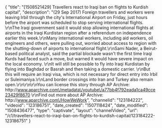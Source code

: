 {
    "title": "[1508521429] Travellers react to Iraqi ban on flights to Kurdish capital",
    "description": "(29 Sep 2017) Foreign travellers and workers were leaving Irbil through the city's International Airport on Friday, just hours before the airport was scheduled to stop serving international flights. \r\nThe Iraqi government said it would stop allowing international flights at airports in the Iraqi Kurdistan region after a referendum on independence earlier this week.\r\nMany international workers, including aid workers, oil engineers and others, were pulling out, worried about access to region with the shutting-down of airports to international flight.\r\nSami Nader, a Beirut-based political analyst, said the partial blockade wasn't the first time Iraqi Kurds had faced such a move, but warned it would have severe impact on the local economy. \r\nIt will still be possible to fly into Iraqi Kurdistan by flying into Baghdad or Basrah and then taking a domestic carrier. \r\nBut this will require an Iraqi visa, which is not necessary for direct entry into Irbil or Suleimaniya.\r\nLand border crossings into Iran and Turkey also remain open.\r\n\r\n\r\nYou can license this story through AP Archive: http:\/\/www.aparchive.com\/metadata\/youtube\/a77bb4f792eada1ca49cce23429f8670 \r\nFind out more about AP Archive: http:\/\/www.aparchive.com\/HowWeWork",
    "channelid": "123184222",
    "videoid": "123186751",
    "date_created": "1507118424",
    "date_modified": "1508436477",
    "type": "captivate",
    "layout": "channelVideo",
    "url": "\/c1\/travellers-react-to-iraqi-ban-on-flights-to-kurdish-capital\/123184222-123186751"
}